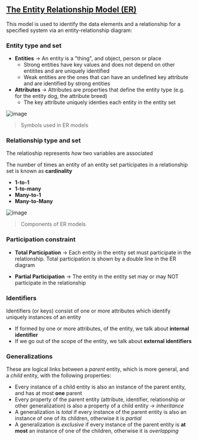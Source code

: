 ## [The Entity Relationship Model (ER)](https://www.javatpoint.com/dbms-er-model-concept)

This model is used to identify the data elements and a relationship for a specified system via an entity-relationship diagram:

### Entity type and set

- **Entities** &rarr; An entity is a "thing", and object, person or place
  - Strong entities have key values and does not depend on other entitites and are uniquely identified
  - Weak entities are the ones that can have an undefined key attribute and are identified by strong entities
- **Attributes** &rarr; Attributes are properties that define the entity type (e.g. for the entity dog, the attribute breed)
  - The key attribute uniquely identies each entity in the entity set

![image](https://media.geeksforgeeks.org/wp-content/uploads/20230428115454/Introduction-to-ER-Model-2.webp)
> Symbols used in ER models

### Relationship type and set

The relatioship represents *how* two variables are associated

The number of times an entity of an entity set participates in a relationship set is known as **cardinality**

- **1-to-1** 
- **1-to-many** 
- **Many-to-1**
- **Many-to-Many**

![image](https://media.geeksforgeeks.org/wp-content/uploads/20230428090323/Introduction-to-ER-Model-1.webp)
> Components of ER models

### Participation constraint

- **Total Participation** &rarr; Each entity in the entity set must participate in the relationship. Total participation is shown by a double line in the ER diagram

- **Partial Participation** &rarr; The entity in the entity set may or may NOT participate in the relationship 

### Identifiers 

Identifiers (or keys) consist of one or more attributes which identify uniquely instances of an entity

- If formed by one or more attributes, of the entity, we talk about **internal identifier**
- If we go out of the scope of the entity, we talk about **external identifiers**

### Generalizations

These are logical links between a *parent* entity, which is more general, and a *child* entity, with the following properties:

- Every instance of a child entity is also an instance of the parent entity, and has at most **one** parent
- Every property of the parent entity (attribute, identifier, relationship or other generalization) is also a property of a child entity &rarr; *inheritance*
- A generalization is *total* if every instance of the parent entity is also an instance of one of its children, otherwise it is *partial*
- A generalization is *exclusive* if every instance of the parent entity is **at most** an instance of one of the children, otherwise it is *overlapping*
